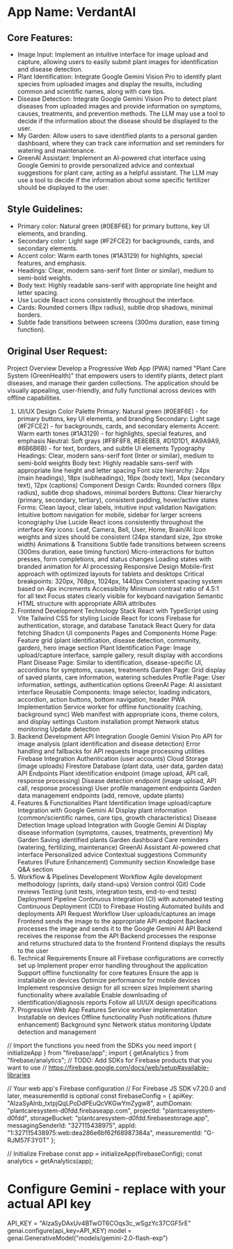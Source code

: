 # **App Name**: VerdantAI

## Core Features:

- Image Input: Implement an intuitive interface for image upload and capture, allowing users to easily submit plant images for identification and disease detection.
- Plant Identification: Integrate Google Gemini Vision Pro to identify plant species from uploaded images and display the results, including common and scientific names, along with care tips.
- Disease Detection: Integrate Google Gemini Vision Pro to detect plant diseases from uploaded images and provide information on symptoms, causes, treatments, and prevention methods. The LLM may use a tool to decide if the information about the disease should be displayed to the user.
- My Garden: Allow users to save identified plants to a personal garden dashboard, where they can track care information and set reminders for watering and maintenance.
- GreenAI Assistant: Implement an AI-powered chat interface using Google Gemini to provide personalized advice and contextual suggestions for plant care, acting as a helpful assistant. The LLM may use a tool to decide if the information about some specific fertilizer should be displayed to the user.

## Style Guidelines:

- Primary color: Natural green (#0E8F6E) for primary buttons, key UI elements, and branding.
- Secondary color: Light sage (#F2FCE2) for backgrounds, cards, and secondary elements.
- Accent color: Warm earth tones (#1A3129) for highlights, special features, and emphasis.
- Headings: Clear, modern sans-serif font (Inter or similar), medium to semi-bold weights.
- Body text: Highly readable sans-serif with appropriate line height and letter spacing.
- Use Lucide React icons consistently throughout the interface.
- Cards: Rounded corners (8px radius), subtle drop shadows, minimal borders.
- Subtle fade transitions between screens (300ms duration, ease timing function).

## Original User Request:
Project Overview
Develop a Progressive Web App (PWA) named "Plant Care System (GreenHealth)" that empowers users to identify plants, detect plant diseases, and manage their garden collections. The application should be visually appealing, user-friendly, and fully functional across devices with offline capabilities.

1. UI/UX Design
Color Palette
Primary: Natural green (#0E8F6E) - for primary buttons, key UI elements, and branding
Secondary: Light sage (#F2FCE2) - for backgrounds, cards, and secondary elements
Accent: Warm earth tones (#1A3129) - for highlights, special features, and emphasis
Neutral: Soft grays (#F8F8F8, #E8E8E8, #D1D1D1, #A9A9A9, #6B6B6B) - for text, borders, and subtle UI elements
Typography
Headings: Clear, modern sans-serif font (Inter or similar), medium to semi-bold weights
Body text: Highly readable sans-serif with appropriate line height and letter spacing
Font size hierarchy: 24px (main headings), 18px (subheadings), 16px (body text), 14px (secondary text), 12px (captions)
Component Design
Cards: Rounded corners (8px radius), subtle drop shadows, minimal borders
Buttons: Clear hierarchy (primary, secondary, tertiary), consistent padding, hover/active states
Forms: Clean layout, clear labels, intuitive input validation
Navigation: Intuitive bottom navigation for mobile, sidebar for larger screens
Iconography
Use Lucide React icons consistently throughout the interface
Key icons: Leaf, Camera, Bell, User, Home, Brain/AI
Icon weights and sizes should be consistent (24px standard size, 2px stroke width)
Animations & Transitions
Subtle fade transitions between screens (300ms duration, ease timing function)
Micro-interactions for button presses, form completions, and status changes
Loading states with branded animation for AI processing
Responsive Design
Mobile-first approach with optimized layouts for tablets and desktops
Critical breakpoints: 320px, 768px, 1024px, 1440px
Consistent spacing system based on 4px increments
Accessibility
Minimum contrast ratio of 4.5:1 for all text
Focus states clearly visible for keyboard navigation
Semantic HTML structure with appropriate ARIA attributes
2. Frontend Development
Technology Stack
React with TypeScript using Vite
Tailwind CSS for styling
Lucide React for icons
Firebase for authentication, storage, and database
Tanstack React Query for data fetching
Shadcn UI components
Pages and Components
Home Page: Feature grid (plant identification, disease detection, community, garden), hero image section
Plant Identification Page: Image upload/capture interface, sample gallery, result display with accordions
Plant Disease Page: Similar to identification, disease-specific UI, accordions for symptoms, causes, treatments
Garden Page: Grid display of saved plants, care information, watering schedules
Profile Page: User information, settings, authentication options
GreenAI Page: AI assistant interface
Reusable Components: Image selector, loading indicators, accordion, action buttons, bottom navigation, header
PWA Implementation
Service worker for offline functionality (caching, background sync)
Web manifest with appropriate icons, theme colors, and display settings
Custom installation prompt
Network status monitoring
Update detection
3. Backend Development
API Integration
Google Gemini Vision Pro API for image analysis (plant identification and disease detection)
Error handling and fallbacks for API requests
Image processing utilities
Firebase Integration
Authentication (user accounts)
Cloud Storage (image uploads)
Firestore Database (plant data, user data, garden data)
API Endpoints
Plant identification endpoint (image upload, API call, response processing)
Disease detection endpoint (image upload, API call, response processing)
User profile management endpoints
Garden data management endpoints (add, remove, update plants)
4. Features & Functionalities
Plant Identification
Image upload/capture
Integration with Google Gemini AI
Display plant information (common/scientific names, care tips, growth characteristics)
Disease Detection
Image upload
Integration with Google Gemini AI
Display disease information (symptoms, causes, treatments, prevention)
My Garden
Saving identified plants
Garden dashboard
Care reminders (watering, fertilizing, maintenance)
GreenAI Assistant
AI-powered chat interface
Personalized advice
Contextual suggestions
Community Features (Future Enhancement)
Community section
Knowledge base
Q&A section
5. Workflow & Pipelines
Development Workflow
Agile development methodology (sprints, daily stand-ups)
Version control (Git)
Code reviews
Testing (unit tests, integration tests, end-to-end tests)
Deployment Pipeline
Continuous Integration (CI) with automated testing
Continuous Deployment (CD) to Firebase Hosting
Automated builds and deployments
API Request Workflow
User uploads/captures an image
Frontend sends the image to the appropriate API endpoint
Backend processes the image and sends it to the Google Gemini AI API
Backend receives the response from the API
Backend processes the response and returns structured data to the frontend
Frontend displays the results to the user
6. Technical Requirements
Ensure all Firebase configurations are correctly set up
Implement proper error handling throughout the application
Support offline functionality for core features
Ensure the app is installable on devices
Optimize performance for mobile devices
Implement responsive design for all screen sizes
Implement sharing functionality where available
Enable downloading of identification/diagnosis reports
Follow all UI/UX design specifications
7. Progressive Web App Features
Service worker implementation
Installable on devices
Offline functionality
Push notifications (future enhancement)
Background sync
Network status monitoring
Update detection and management




// Import the functions you need from the SDKs you need
import { initializeApp } from "firebase/app";
import { getAnalytics } from "firebase/analytics";
// TODO: Add SDKs for Firebase products that you want to use
// https://firebase.google.com/docs/web/setup#available-libraries

// Your web app's Firebase configuration
// For Firebase JS SDK v7.20.0 and later, measurementId is optional
const firebaseConfig = {
  apiKey: "AIzaSyAlnb_txtpjQqLPoDdPEuQcVKGwYmZygw8",
  authDomain: "plantcaresystem-d0fdd.firebaseapp.com",
  projectId: "plantcaresystem-d0fdd",
  storageBucket: "plantcaresystem-d0fdd.firebasestorage.app",
  messagingSenderId: "327115438975",
  appId: "1:327115438975:web:dea286e6bf62f68987384a",
  measurementId: "G-RJM57F3Y0T"
};

// Initialize Firebase
const app = initializeApp(firebaseConfig);
const analytics = getAnalytics(app);




# Configure Gemini - replace with your actual API key
API_KEY = "AIzaSyDAxUv4BTwOT6COqs3c_wSgzYc37CGF5rE"
genai.configure(api_key=API_KEY)
model = genai.GenerativeModel("models/gemini-2.0-flash-exp")
  